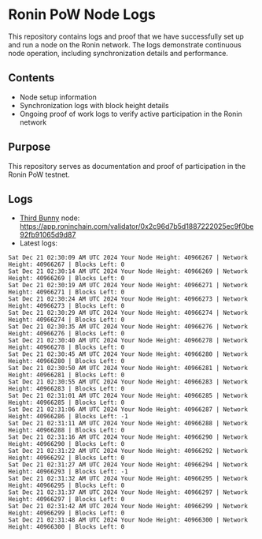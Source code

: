 # Ronin PoW Node Logs

This repository contains logs and proof that we have successfully set up and run a node on the Ronin network. The logs demonstrate continuous node operation, including synchronization details and performance.

## Contents

- Node setup information
- Synchronization logs with block height details
- Ongoing proof of work logs to verify active participation in the Ronin network

## Purpose

This repository serves as documentation and proof of participation in the Ronin PoW testnet.

## Logs

- [Third Bunny](https://thirdbunny.xyz/) node: https://app.roninchain.com/validator/0x2c96d7b5d1887222025ec9f0be92fb91065d9d87
- Latest logs:
```
Sat Dec 21 02:30:09 AM UTC 2024 Your Node Height: 40966267 | Network Height: 40966267 | Blocks Left: 0
Sat Dec 21 02:30:14 AM UTC 2024 Your Node Height: 40966269 | Network Height: 40966269 | Blocks Left: 0
Sat Dec 21 02:30:19 AM UTC 2024 Your Node Height: 40966271 | Network Height: 40966271 | Blocks Left: 0
Sat Dec 21 02:30:24 AM UTC 2024 Your Node Height: 40966273 | Network Height: 40966273 | Blocks Left: 0
Sat Dec 21 02:30:29 AM UTC 2024 Your Node Height: 40966274 | Network Height: 40966274 | Blocks Left: 0
Sat Dec 21 02:30:35 AM UTC 2024 Your Node Height: 40966276 | Network Height: 40966276 | Blocks Left: 0
Sat Dec 21 02:30:40 AM UTC 2024 Your Node Height: 40966278 | Network Height: 40966278 | Blocks Left: 0
Sat Dec 21 02:30:45 AM UTC 2024 Your Node Height: 40966280 | Network Height: 40966280 | Blocks Left: 0
Sat Dec 21 02:30:50 AM UTC 2024 Your Node Height: 40966281 | Network Height: 40966281 | Blocks Left: 0
Sat Dec 21 02:30:55 AM UTC 2024 Your Node Height: 40966283 | Network Height: 40966283 | Blocks Left: 0
Sat Dec 21 02:31:01 AM UTC 2024 Your Node Height: 40966285 | Network Height: 40966285 | Blocks Left: 0
Sat Dec 21 02:31:06 AM UTC 2024 Your Node Height: 40966287 | Network Height: 40966286 | Blocks Left: -1
Sat Dec 21 02:31:11 AM UTC 2024 Your Node Height: 40966288 | Network Height: 40966288 | Blocks Left: 0
Sat Dec 21 02:31:16 AM UTC 2024 Your Node Height: 40966290 | Network Height: 40966290 | Blocks Left: 0
Sat Dec 21 02:31:22 AM UTC 2024 Your Node Height: 40966292 | Network Height: 40966292 | Blocks Left: 0
Sat Dec 21 02:31:27 AM UTC 2024 Your Node Height: 40966294 | Network Height: 40966293 | Blocks Left: -1
Sat Dec 21 02:31:32 AM UTC 2024 Your Node Height: 40966295 | Network Height: 40966295 | Blocks Left: 0
Sat Dec 21 02:31:37 AM UTC 2024 Your Node Height: 40966297 | Network Height: 40966297 | Blocks Left: 0
Sat Dec 21 02:31:42 AM UTC 2024 Your Node Height: 40966299 | Network Height: 40966299 | Blocks Left: 0
Sat Dec 21 02:31:48 AM UTC 2024 Your Node Height: 40966300 | Network Height: 40966300 | Blocks Left: 0
```
